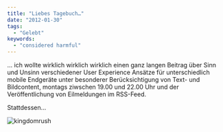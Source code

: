 ```yaml
---
title: "Liebes Tagebuch…"
date: "2012-01-30"
tags:
  - "Gelebt"
keywords:
  - "considered harmful"
---
```


… ich wollte wirklich wirklich wirklich einen ganz langen Beitrag über Sinn und Unsinn verschiedener User Experience Ansätze für unterschiedlich mobile Endgeräte unter besonderer Berücksichtigung von Text- und Bildcontent, montags ziwschen 19.00 und 22.00 Uhr und der Veröffentlichung von Eilmeldungen im RSS-Feed.

Stattdessen…

![](/images/codecandies/kingdomrush.jpg "kingdomrush")
